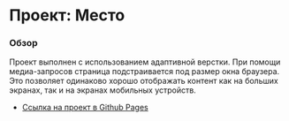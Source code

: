 # Проект: Место

### Обзор

Проект выполнен с использованием адаптивной верстки. При помощи медиа-запросов страница подстраивается под размер окна браузера. Это позволяет одинаково хорошо отображать контент как на больших экранах, так и на экранах мобильных устройств.


* [Ссылка на проект в Github Pages](https://happy-land.github.io/mesto-project/)
